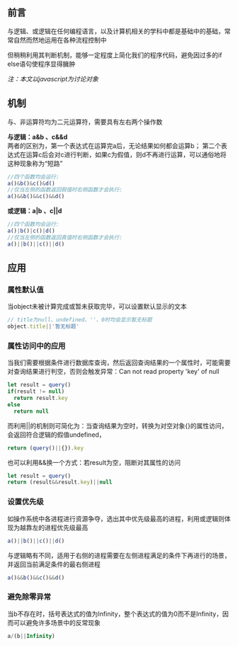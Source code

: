 ## 前言

与逻辑、或逻辑在任何编程语言，以及计算机相关的学科中都是基础中的基础，常常自然而然地运用在各种流程控制中  

但稍稍利用其判断机制，能够一定程度上简化我们的程序代码，避免因过多的if else语句使程序显得臃肿  

*注：本文以javascript为讨论对象*

## 机制

与、非运算符均为二元运算符，需要具有左右两个操作数  

**与逻辑：a&b 、c&&d**  
两者的区别为，第一个表达式在运算完a后，无论结果如何都会运算b；
第二个表达式在运算c后会对c进行判断，如果c为假值，则d不再进行运算，可以通俗地将这种现象称为“短路”

```javascript
//四个函数均会运行:
a()&b()&c()&d()
//仅当左侧的函数返回假值时右侧函数才会执行:
a()&&b()&&c()&&d()
```

**或逻辑：a|b 、c||d**

```javascript
//四个函数均会运行:
a()|b()|c()|d()
//仅当左侧的函数返回真值时右侧函数才会执行:
a()||b()||c()||d()
```

## 应用
### 属性默认值

当object未被计算完成或暂未获取完毕，可以设置默认显示的文本

```javascript
// title为null、undefined、''、0时均会显示暂无标题
object.title||'暂无标题'
```

### 属性访问中的应用

当我们需要根据条件进行数据库查询，然后返回查询结果的一个属性时，可能需要对查询结果进行判空，否则会触发异常：Can not read property 'key' of null

```javascript
let result = query()
if(result != null)
  return result.key
else
  return null
```

而利用||的机制则可简化为：当查询结果为空时，转换为对空对象{}的属性访问，会返回符合逻辑的假值undefined，

```javascript
return (query()||{}).key
```

也可以利用&&换一个方式：若result为空，阻断对其属性的访问

```javascript
let result = query()
return (result&&result.key)||null
```

### 设置优先级

如操作系统中各进程进行资源争夺，选出其中优先级最高的进程，利用或逻辑则体现为越靠左的进程优先级最高

```javascript
a()||b()||c()||d()
```

与逻辑略有不同，适用于右侧的进程需要在左侧进程满足的条件下再进行的场景，并返回当前满足条件的最右侧进程

```javascript
a()&&b()&&c()&&d()
```

### 避免除零异常

当b不存在时，括号表达式的值为Infinity，整个表达式的值为0而不是Infinity，因而可以避免许多场景中的反常现象

```javascript
a/(b||Infinity)
```

